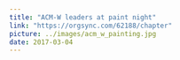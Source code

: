 ```yaml
---
title: "ACM-W leaders at paint night"
link: "https://orgsync.com/62188/chapter"
picture: ../images/acm_w_painting.jpg
date: 2017-03-04
---
```

